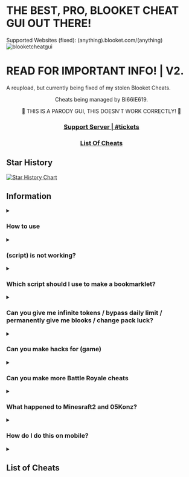# THE BEST, PRO, BLOOKET CHEAT GUI OUT THERE!
Supported Websites (fixed): (anything).blooket.com‎‎/(anything)
![blooketcheatgui](https://github.com/swagging-post/Blooket-Cheat-GUI/assets/160811072/7f842fb9-9c94-480b-b594-55850b091fe3)
# READ FOR IMPORTANT INFO! | V2.
A reupload, but currently being fixed of my stolen Blooket Cheats.

<p align="center">Cheats being managed by BI66IE619.</p>
<p align="center">🚨 THIS IS A PARODY GUI, THIS DOESN'T WORK CORRECTLY! 🚨</p>
<h3 align="center"><a href="https://discord.gg/ZDDcsr9SQZ">Support Server | #tickets </a></h2>
<h3 align="center"><a href="#list-of-cheats-1">List Of Cheats</a></h3>

## Star History
<a href="https://star-history.com/#swagging-post/blooket-cheat-gui&Date">
 <picture>
   <source media="(prefers-color-scheme: dark)" srcset="https://api.star-history.com/svg?repos=swagging-post/blooket-cheat-gui&type=Date&theme=dark" />
   <source media="(prefers-color-scheme: light)" srcset="https://api.star-history.com/svg?repos=swagging-post/blooket-cheat-gui&type=Date" />
   <img alt="Star History Chart" src="https://api.star-history.com/svg?repos=swagging-post/blooket-cheat-gui&type=Date" />
 </picture>
</a>

## Information

<details>
  <summary><h3>How to use</h3></summary>
  
  There are 2 good methods to using these scripts:
  1. Copying the main GUI and running it in the inspect element console
  2. Copying the .min.js GUI and using it as a bookmarklet
  
<details>
  <summary>What can I do if JavaScript is blocked?</summary>
  We don't actually know what to do about this or how to fix it, sorry.
</details>
</details>



<details><summary><h3>(script) is not working?</h3></summary>

Make sure you're running it properly (see [How to use](https://github.com/swagging-post/Blooket-Cheeto#how-to-use)), if it still doesn't work and other cheats do, then [make an issue](https://github.com/swagging-post/Blooket-Cheeto/issues)
</details>

<details><summary><h3>Which script should I use to make a bookmarklet?</h3></summary>

You should use the scripts ending in ".min.js", as using the others will have errors due to formatting.
</details>

<details><summary><h3>Can you give me infinite tokens / bypass daily limit / permanently give me blooks / change pack luck?</h3></summary>

No, these are things we would've already done if they were possible, they're managed on the backend of Blooket so we can't modify them
</details>

<details><summary><h3>Can you make hacks for (game)</h3></summary>

No
</details>

<details><summary><h3>Can you make more Battle Royale cheats</h3></summary>

Battle Royale is a gamemode that works almost entirely on the host's end. The only thing we have control over is answering questions.
</details>

<details><summary><h3>What happened to Minesraft2 and 05Konz?</h3></summary>

Minesraft2 was sent a cease and desist from Blooket and 05Konz was perm banned, so I took over since they wouldn't be able to and try to fix the cheats.
</details>

<details>
  <summary><h3>How do I do this on mobile?</h3></summary>
  
  These scripts aren't made for mobile, so we don't really know how to get them to work on it.
  
  <details>
    <summary><h3>What's the Mobile GUI?</h3></summary>
    The mobile GUI is the first GUI Minesraft2 ever made. Some people said it worked on mobile and it's a lot neater for mobile use apparently so we just called it that.
  </details>
</details>



<details><summary><h2>List of Cheats</h2></summary>
<h3>GUIs<h3>
  
* [GUI](cheats/gui/gui.js)
* [GUI Bookmarklet](cheats/gui/gui.min.js)
* [Mobile GUI outdated](cheats/gui/mobileGui.js)
* [Mobile GUI Bookmarklet outdated](cheats/gui/mobileGui.min.js)
### Global:
- Auto Answer
- Highlight Answers
- Subtle Highlight Answers
- Percent Auto Answer
- Auto Answer
- Highlight Answers
- Use any Banner
- Spam Buy Blooks
- Freeze Host
- Live Player Count
- Use Any Blook
- Use Occupied Blooks
- Get 3rd Party Blooks
- Set Custom Blook (IMG URL)
- Change Blook Ingame
- Get Daily Rewards
- Every Answer Correct
- Subtle Highlight Answers
- Remove Name Limit
- Remove Random Name
- Bypass Nickname Filter
- Pin Guesser
- Sell Duplicate Blooks

### Host:
- Host Any Gamemode
- Free Player Slots
- Instant Leaderboard Updates
- Kick All Players

### Voyage:
- Max Levels
- Set Doubloons
- Start Heist
- Swap Doubloons
- Take Doubloons

### Brawl:
- Double Enemy XP
- Half Enemy Speed
- Instant Kill
- Invincibility
- Magnet
- Max Current Abilities
- Next Level
- Remove Obstacles
- Kill Enemies
- Reset Health

### Cafe:
- Max Items
- Remove Customers
- Reset Abilities
- Set Cash
- Stock Food

### Crypto:
- Choice ESP
- Password ESP
- Show Player's Password
- Always Triple
- Always Quintuple
- Always Decuple
- Anti-Hack (Crashes Players)
- Anti-Hack (Freezes Players)
- Auto Guess
- Remove Hack
- Set Crypto
- Set Password
- Screen Flooding
- Steal Player's Crypto

### Factory:
- Choose Blook
- Free Upgrades
- Max Blooks
- Remove Glitches
- Send Glitch
- Set All MegaBot
- Set Cash

### Fishing:
- Frenzy
- Always Frenzy
- Remove Distractions
- Send Distraction
- Set Lure
- Set Weight

### Gold:
- Always Triple
- Always Quintuple
- Always Decuple
- Auto Choose
- Chest ESP
- Remove Lose 25%-50%
- Reset Players Gold
- Set Gold
- Swap Gold
- Reset All Players' Gold

### Kingdom:
- Choice ESP
- Disable Tax Toucan
- Max Stats
- Set Guests
- Skip Guest

### Racing:
- Instant Win
- Set Questions

### Royale:
- Auto Answer (Toggle)
- Auto Answer

### Rush:
- Set Blooks
- Set Defense

### Workshop:
- Remove Distractions
- Send Distraction
- Set Toys
- Set Toys Per Question
- Swap Toys

### Settings:
- Import Settings
- Export Settings
- Defaults
- Background Color
- Category List Color
- Info Color
- Button Color
- Enabled Toggle Color
- Disabled Toggle Color
- Text Color
- Input Color
- Content Color
</details>
